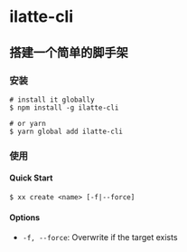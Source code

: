 # ilatte-cli

## 搭建一个简单的脚手架

### 安装

```shell
# install it globally
$ npm install -g ilatte-cli

# or yarn
$ yarn global add ilatte-cli
```

### 使用 

#### Quick Start 

```shell
$ xx create <name> [-f|--force]
```

#### Options

- `-f, --force`: Overwrite if the target exists
